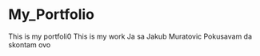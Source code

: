 # My_Portfolio

This is my portfoli0
This is my work
Ja sa Jakub Muratovic
Pokusavam da skontam  ovo
